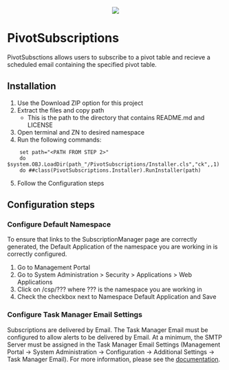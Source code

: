 <p align="center">
  <img src="https://github.com/hk4/PivotSubscriptions/blob/dev/Assets/PivotSubscriptions_BookCover.png">
</p>

# PivotSubscriptions

PivotSubsctions allows users to subscribe to a pivot table and recieve a scheduled email containing the specified pivot table. 

## Installation
1. Use the Download ZIP option for this project
2. Extract the files and copy path
	* This is the path to the directory that contains README.md and LICENSE
3. Open terminal and ZN to desired namespace
4. Run the following commands:
```
	set path="<PATH FROM STEP 2>"
	do $system.OBJ.LoadDir(path_"/PivotSubscriptions/Installer.cls","ck",,1)
	do ##class(PivotSubscriptions.Installer).RunInstaller(path)
```
5. Follow the Configuration steps

## Configuration steps
### Configure Default Namespace
To ensure that links to the SubscriptionManager page are correctly generated, the Default Application of the namespace you are working in is correctly configured. 
1. Go to Management Portal
2. Go to System Administration > Security > Applications > Web Applications
3. Click on  /csp/??? where ??? is the namespace you are working in
4. Check the checkbox next to Namespace Default Application and Save

### Configure Task Manager Email Settings
Subscriptions are delivered by Email. The Task Manager Email must be configured to allow alerts to be delivered by Email. At a minimum, the SMTP Server must be assigned in the Task Manager Email Settings (Management Portal -> System Administration -> Configuration -> Additional Settings -> Task Manager Email). For more information, please see the <a href="http://docs.intersystems.com/irislatest/csp/docbook/DocBook.UI.Page.cls?KEY=RACS_Category_TaskManagerEmail">documentation</a>.
